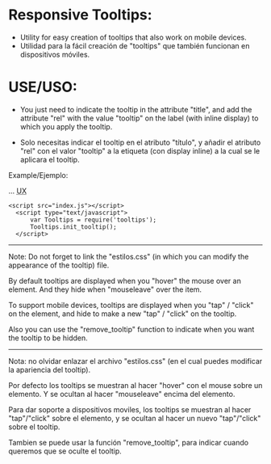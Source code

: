 Responsive Tooltips:
====================
- Utility for easy creation of tooltips that also work on mobile devices.
- Utilidad para la fácil creación de "tooltips" que también funcionan en dispositivos móviles.

USE/USO:
=======
- You just need to indicate the tooltip in the attribute "title", and add the attribute "rel" with the value "tooltip" on the label (with inline display) to which you apply the tooltip.

- Solo necesitas indicar el tooltip en el atributo "título", y añadir el atributo "rel" con el valor "tooltip" a la etiqueta (con display inline) a la cual se le aplicara el tooltip.

Example/Ejemplo:
  <head>
    <link rel="stylesheet" href="estilos.css">...
    
  <body>
    <abbr title="User Experience" rel="tooltip">UX</abbr>
    
    <script src="index.js"></script>
	  <script type="text/javascript">
		  var Tooltips = require('tooltips');
		  Tooltips.init_tooltip();
	  </script>
________________________	  
Note: Do not forget to link the "estilos.css" (in which you can modify the appearance of the tooltip) file.

By default tooltips are displayed when you "hover" the mouse over an element. And they hide when "mouseleave" over the item.

To support mobile devices, tooltips are displayed when you "tap" / "click" on the element, and hide to make a new "tap" / "click" on the tooltip.

Also you can use the "remove_tooltip" function to indicate when you want the tooltip to be hidden.
________________________
Nota: no olvidar enlazar el archivo "estilos.css" (en el cual puedes modificar la apariencia del tooltip).

Por defecto los tooltips se muestran al hacer "hover" con el mouse sobre un elemento. Y se ocultan al hacer "mouseleave" encima del elemento.

Para dar soporte a dispositivos moviles, los tooltips se muestran al hacer "tap"/"click" sobre el elemento, y se ocultan al hacer un nuevo "tap"/"click" sobre el tooltip.

Tambien se puede usar la función "remove_tooltip", para indicar cuando queremos que se oculte el tooltip.
